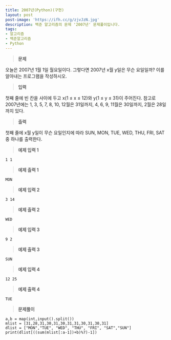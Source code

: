 ```yaml
---
title: 2007년(Python)(구현)
layout: post
post-image: 'https://ifh.cc/g/zjvJzN.jpg'
description: 백준 알고리즘의 문제 '2007년' 문제풀이입니다.
tags:
- 알고리즘
- 백준알고리즘
- Python
---
```



>**문제**

오늘은 2007년 1월 1일 월요일이다. 그렇다면 2007년 x월 y일은 무슨 요일일까? 이를 알아내는 프로그램을 작성하시오.

>**입력**

첫째 줄에 빈 칸을 사이에 두고 x(1 ≤ x ≤ 12)와 y(1 ≤ y ≤ 31)이 주어진다. 참고로 2007년에는 1, 3, 5, 7, 8, 10, 12월은 31일까지, 4, 6, 9, 11월은 30일까지, 2월은 28일까지 있다.

>**출력**

첫째 줄에 x월 y일이 무슨 요일인지에 따라 SUN, MON, TUE, WED, THU, FRI, SAT중 하나를 출력한다.

>**예제 입력 1**

	1 1

>**예제 출력 1**

	MON

>**예제 입력 2**

	3 14

>**예제 출력 2**

	WED

>**예제 입력 3**

	9 2

>**예제 출력 3**

	SUN

>**예제 입력 4**

	12 25

>**예제 출력 4**

	TUE

>**문제풀이**

	a,b = map(int,input().split())
	mlist = [31,28,31,30,31,30,31,31,30,31,30,31]
	dlist = ["MON","TUE", "WED", "THU", "FRI", "SAT","SUN"]
	print(dlist[((sum(mlist[:a-1])+b)%7)-1])
